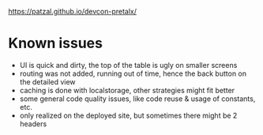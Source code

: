 https://patzal.github.io/devcon-pretalx/

# Known issues

- UI is quick and dirty, the top of the table is ugly on smaller screens
- routing was not added, running out of time, hence the back button on the detailed view
- caching is done with localstorage, other strategies might fit better
- some general code quality issues, like code reuse & usage of constants, etc.
- only realized on the deployed site, but sometimes there might be 2 headers
